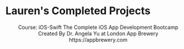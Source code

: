 # Lauren's Completed Projects
<p align="center">
Course: iOS-Swift The Complete iOS App Development Bootcamp<br/>    
Created By Dr. Angela Yu at London App Brewery<br/>
https://appbrewery.com<br/>
</p>
